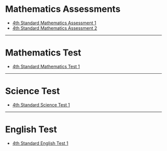 <!--
marp: true
theme: academic
math: katex
class:
 - invert
-->

<!--
header: Mathematics Assessment
-->
# Mathematics Assessments
- [4th Standard Mathematics Assessment 1](./4th-std-math-ass-1.html)
- [4th Standard Mathematics Assessment 2](./4th-std-math-ass-2.html)

---
<!--
header: Mathematics Test
-->
# Mathematics Test
- [4th Standard Mathematics Test 1](./4th-std-math-test-1.html)

---
<!--
header: Science Test
-->
# Science Test
- [4th Standard Science Test 1](./4th-std-sci-test-1.html)

---
<!--
header: English Test
-->
# English Test
- [4th Standard English Test 1](./4th-std-eng-test-1.html)
